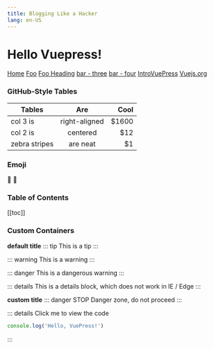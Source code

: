 ```yaml
---
title: Blogging Like a Hacker
lang: en-US
---
```


# Hello Vuepress!


[Home](/)
[Foo](/foo)
[Foo Heading](./foo#heading)
[bar - three](../bar/three.md)
[bar - four](../bar/four.html)
[IntroVuePress](../_post/intro-vuepress.md)
[Vuejs.org](https://vuejs.org/)

### GitHub-Style Tables
| Tables        | Are           | Cool  |
| ------------- |:-------------:| -----:|
| col 3 is      | right-aligned | $1600 |
| col 2 is      | centered      |   $12 |
| zebra stripes | are neat      |    $1 |


### Emoji
:tada: :100:

### Table of Contents
[[toc]]


### Custom Containers
**default title**
::: tip
This is a tip
:::

::: warning
This is a warning
:::

::: danger
This is a dangerous warning
:::

::: details
This is a details block, which does not work in IE / Edge
:::

**custom title**
::: danger STOP
Danger zone, do not proceed
:::

::: details Click me to view the code
```js
console.log('Hello, VuePress!')
```
:::
